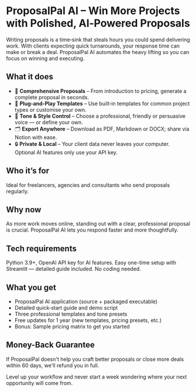 # ProposalPal AI – Win More Projects with Polished, AI‑Powered Proposals

Writing proposals is a time‑sink that steals hours you could spend delivering work. With clients expecting quick turnarounds, your response time can make or break a deal. ProposalPal AI automates the heavy lifting so you can focus on winning and executing.

## What it does

- 📑 **Comprehensive Proposals** – From introduction to pricing, generate a complete proposal in seconds.
- 📂 **Plug‑and‑Play Templates** – Use built‑in templates for common project types or customise your own.
- 🎨 **Tone & Style Control** – Choose a professional, friendly or persuasive voice — or define your own.
- 🗂️ **Export Anywhere** – Download as PDF, Markdown or DOCX; share via Notion with ease.
- 🔒 **Private & Local** – Your client data never leaves your computer. Optional AI features only use your API key.

## Who it’s for

Ideal for freelancers, agencies and consultants who send proposals regularly.

## Why now

As more work moves online, standing out with a clear, professional proposal is crucial. ProposalPal AI lets you respond faster and more thoughtfully.

## Tech requirements

Python 3.9+, OpenAI API key for AI features. Easy one-time setup with Streamlit — detailed guide included. No coding needed.

## What you get

- ProposalPal AI application (source + packaged executable)
- Detailed quick‑start guide and demo script
- Three professional templates and tone presets
- Free updates for 1 year (new templates, pricing presets, etc.)
- Bonus: Sample pricing matrix to get you started

## Money-Back Guarantee

If ProposalPal doesn't help you craft better proposals or close more deals within 60 days, we'll refund you in full.

Level up your workflow and never start a week wondering where your next opportunity will come from.
